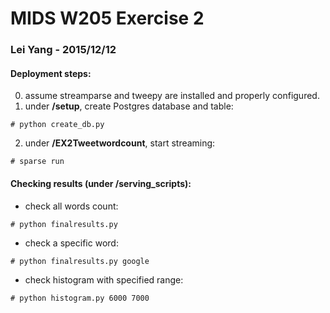 # MIDS W205 Exercise 2

### Lei Yang - 2015/12/12

#### Deployment steps:
0. assume streamparse and tweepy are installed and properly configured.
1. under **/setup**, create Postgres database and table:
<pre><code># python create_db.py</code></pre>
2. under **/EX2Tweetwordcount**, start streaming:
<pre><code># sparse run </code></pre>

#### Checking results (under **/serving_scripts**):
- check all words count:
<pre><code># python finalresults.py </code></pre>
- check a specific word:
<pre><code># python finalresults.py google </code></pre>
- check histogram with specified range:
<pre><code># python histogram.py 6000 7000 </code></pre>
